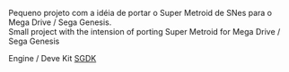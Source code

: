 Pequeno projeto com a idéia de portar o Super Metroid de SNes para o Mega Drive / Sega Genesis.
<br>
Small project with the intension of porting Super Metroid for Mega Drive / Sega Genesis

Engine / Deve Kit  <a href="https://github.com/Stephane-D/SGDK">SGDK</a>
